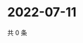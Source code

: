 # 2022-07-11

共 0 条

<!-- BEGIN WEIBO -->
<!-- 最后更新时间 Mon Jul 11 2022 04:16:04 GMT+0800 (China Standard Time) -->

<!-- END WEIBO -->
